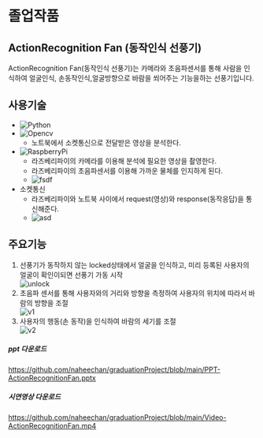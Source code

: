 졸업작품
=========
## ActionRecognition Fan (동작인식 선풍기)
ActionRecognition Fan(동작인식 선풍기)는 카메라와 초음파센서를 통해 사람을 인식하여
얼굴인식, 손동작인식,얼굴방향으로 바람을 쐬어주는 기능을하는 선풍기입니다.

## 사용기술

* ![Python](http://img.shields.io/badge/-python-FF4D00?style=flat-square&logo=python)
* ![Opencv](http://img.shields.io/badge/-opencv-5C3EE8?style=flat-square&logo=opencv)
  * 노트북에서 소켓통신으로 전달받은 영상을 분석한다.
* ![RaspberryPi](http://img.shields.io/badge/-RaspberryPi-C51A4A?style=flat-square&logo=raspberry-pi)
  * 라즈베리파이의 카메라를 이용해 분석에 필요한 영상을 촬영한다.
  * 라즈베리파이의 초음파센서를 이용해 가까운 물체를 인지하게 된다.
  * ![fsdf](https://user-images.githubusercontent.com/33804909/110243380-7c7b9900-7f9d-11eb-86f5-371810fb4d1e.PNG)
* 소켓통신
  * 라즈베리파이와 노트북 사이에서 request(영상)와 response(동작응답)을 통신해준다.
  * ![asd](https://user-images.githubusercontent.com/33804909/110243340-44745600-7f9d-11eb-9212-aa14aea867a4.PNG)


## 주요기능
1. 선풍기가 동작하지 않는 locked상태에서 얼굴을 인식하고, 미리 등록된 사용자의 얼굴이 확인이되면 선풍기 가동 시작   
![unlock](https://user-images.githubusercontent.com/33804909/110243201-b9935b80-7f9c-11eb-9fae-88cae9223123.gif)
2. 초음파 센서를 통해 사용자와의 거리와 방향을 측정하여 사용자의 위치에 따라서 바람의 방향을 조절   
![v1](https://user-images.githubusercontent.com/33804909/110241756-c9f40800-7f95-11eb-99b3-f25b7dbb5f34.gif)
3. 사용자의 행동(손 동작)을 인식하여 바람의 세기를 조절   
![v2](https://user-images.githubusercontent.com/33804909/110241760-d24c4300-7f95-11eb-832a-1fe70954a8e3.gif)



##### ppt 다운로드
https://github.com/naheechan/graduationProject/blob/main/PPT-ActionRecognitionFan.pptx
##### 시연영상 다운로드
https://github.com/naheechan/graduationProject/blob/main/Video-ActionRecognitionFan.mp4






